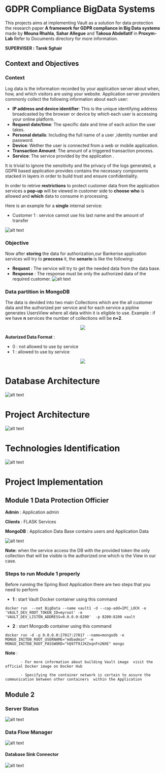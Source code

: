 # GDPR Compliance BigData Systems 

This projects aims at implementing Vault as a solution for data protection the research paper **A framework for GDPR compliance in Big Data
systems** made by **Mouna Rhahla**, **Sahar Allegue** and **Takoua Abdellatif** in **Proxym-Lab** Refer to Documents directory for more information.

**SUPERVISER :** **Tarek Sghair**

## Context and Objectives

### Context

Log data is the information recorded by your application server about when, how, and which visitors are using your website. Application server providers  commonly collect the following information about each user:
  
  - **IP address and device identifier**: This is the unique identifying address broadcasted by the browser or device by which each user is accessing your online platform.
  - **Request date/time**: The specific date and time of each action the user takes.
  - **Personal details**: Including the full name of a user ,identity number and password.
  - **Device**: Wether the user is connected from a web or mobile application.
  - **Transaction Amount**: The amount of a triggered  transaction process.
  - **Service**: The service provided by the application .

It is trivial to ignore the sensitivity and the privacy of the logs generated, a GDPR based application provides contains the necessary components stacked in layers in order to build trust and ensure confidentiality.

In order to retrive **restrictions** to protect customer data from the application services a **pop-up** will be viewed in customer side to **choose** **who** is allowed and **which** data to consume in processing.

Here is an example for a **single** internal service: 

- Customer 1 : service cannot use his last name and the amount of transfer 

![alt text](https://github.com/SabriMahmoud/GDPR_Compliance_BigData_Systems/blob/development/Documents/context.png)

### Objective 

Now after **storing** the data for authorization,our Bankerise application services will try to **proccess** it, the **senario** is like the following: 
- **Request** : The service will try to get the needed data from the data base. 
- **Response** : The response must be only the authorized data of the required customer.
![alt text](https://github.com/SabriMahmoud/GDPR_Compliance_BigData_Systems/blob/development/Documents/objective.png)

### Data partition in MongoDB 

The data is devided into two main Collections which are the all customer data and the authorized per service and for each service a pipline generates UsersView where all data within it is eligible to use.
Example : if we have **n** services the number of collections will be **n+2**. 


<p align="center">
  <img src="https://github.com/SabriMahmoud/GDPR_Compliance_BigData_Systems/blob/development/Documents/dataPartition.png" />
</p>

**Autorized Data Format** : 
- 0 : not allowed to use by service 
- 1 : allowed to use by service 

<p align="center">
  <img src="https://github.com/SabriMahmoud/GDPR_Compliance_BigData_Systems/blob/development/Documents/authorized_data.png" />
</p>

# Database Architecture

![alt text](https://github.com/SabriMahmoud/GDPR_Compliance_BigData_Systems/blob/development/Documents/database_architecture.png)


# Project Architecture 

![alt text](https://github.com/SabriMahmoud/GDPR_Compliance_BigData_Systems/blob/development/Documents/architecture.png)


# Technologies Identification 

![alt text](https://github.com/SabriMahmoud/GDPR_Compliance_BigData_Systems/blob/development/Documents/technologies_id.png)

# Project Implementation  
## Module 1 Data Protection Officier 


**Admin** : Application admin 

**Clients** : FLASK Services 

**MongoDB** : Application Data Base contains users and Application Data 





![alt text](https://mktg-content-api-hashicorp.vercel.app/api/assets?product=tutorials&version=main&asset=public%2Fimg%2Fvault%2Fvault-mongodb.png)

**Note:** when the service access the DB with the provided token the only collection that will be visible is the authorized one which is the View in our case.



### Steps to run Module 1 properly 


Before running the Spring Boot Application  there are two steps that you need to perform 
- **1** : start Vault Docker container using this command 


``docker run  --net BigData --name vault1 -d --cap-add=IPC_LOCK
-e 'VAULT_DEV_ROOT_TOKEN_ID=myroot' -e 'VAULT_DEV_LISTEN_ADDRESS=0.0.0.0:8200' 
-p 8200:8200 vault``

- **2** : start Mongodb container using this command 

``docker run -d -p 0.0.0.0:27017:27017 --name=mongodb -e MONGO_INITDB_ROOT_USERNAME="mdbadmin" -e MONGO_INITDB_ROOT_PASSWORD="hQ97T9JJKZoqnFn2NXE" mongo
``

**Note** : 

           - For more information about building Vault image  visit the official Docker image on Docker Hub 

           - Specifying the container network is certain to assure the communication between other containers  within the Application 
           
## Module 2 

### Server Status 

![alt text](https://github.com/SabriMahmoud/GDPR_Compliance_BigData_Systems/blob/development/Documents/server_status.png)

### Data Flow Manager
 
![alt text](https://github.com/SabriMahmoud/GDPR_Compliance_BigData_Systems/blob/development/Documents/kafka_and_zookeeper.png)
           
#### Database Sink Connector 

![alt text](https://github.com/SabriMahmoud/GDPR_Compliance_BigData_Systems/blob/development/Documents/kafka_connect.png) 




   
